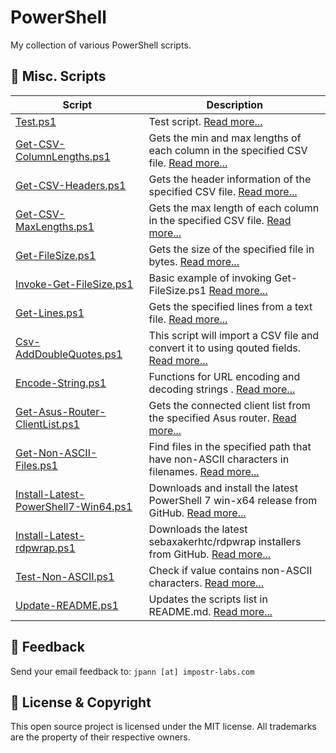 # PowerShell
My collection of various PowerShell scripts.


📝 Misc. Scripts
-----------------------------

<!-- ScriptStart -->
| Script                                               | Description                                                                                     |
| ---------------------------------------------------- | ----------------------------------------------------------------------------------------------- |
| [Test.ps1](Scripts/Test/Test.ps1)                         | Test script. [Read more...](Scripts/Test/Test.md)                  |
| [Get-CSV-ColumnLengths.ps1](Scripts/Get-CSV-ColumnLengths/Get-CSV-ColumnLengths.ps1)                         | Gets the min and max lengths of each column in the specified CSV file. [Read more...](Scripts/Get-CSV-ColumnLengths/Get-CSV-ColumnLengths.md)                  |
| [Get-CSV-Headers.ps1](Scripts/Get-CSV-Headers/Get-CSV-Headers.ps1)                         | Gets the header information of the specified CSV file. [Read more...](Scripts/Get-CSV-Headers/Get-CSV-Headers.md)                  |
| [Get-CSV-MaxLengths.ps1](Scripts/Get-CSV-MaxLengths/Get-CSV-MaxLengths.ps1)                         | Gets the max length of each column in the specified CSV file. [Read more...](Scripts/Get-CSV-MaxLengths/Get-CSV-MaxLengths.md)                  |
| [Get-FileSize.ps1](Scripts/Get-FileSize/Get-FileSize.ps1)                         | Gets the size of the specified file in bytes. [Read more...](Scripts/Get-FileSize/Get-FileSize.md)                  |
| [Invoke-Get-FileSize.ps1](Scripts/Get-FileSize/Invoke-Get-FileSize.ps1)                         | Basic example of invoking Get-FileSize.ps1 [Read more...](Scripts/Get-FileSize/Invoke-Get-FileSize.md)                  |
| [Get-Lines.ps1](Scripts/Get-Lines/Get-Lines.ps1)                         | Gets the specified lines from a text file. [Read more...](Scripts/Get-Lines/Get-Lines.md)                  |
| [Csv-AddDoubleQuotes.ps1](Scripts/Csv-AddDoubleQuotes.ps1)                         | This script will import a CSV file and convert it to using qouted fields. [Read more...](Scripts/Csv-AddDoubleQuotes.md)                  |
| [Encode-String.ps1](Scripts/Encode-String.ps1)                         | Functions for URL encoding and decoding strings . [Read more...](Scripts/Encode-String.md)                  |
| [Get-Asus-Router-ClientList.ps1](Scripts/Get-Asus-Router-ClientList.ps1)                         | Gets the connected client list from the specified Asus router. [Read more...](Scripts/Get-Asus-Router-ClientList.md)                  |
| [Get-Non-ASCII-Files.ps1](Scripts/Get-Non-ASCII-Files.ps1)                         | Find files in the specified path that have non-ASCII characters in filenames. [Read more...](Scripts/Get-Non-ASCII-Files.md)                  |
| [Install-Latest-PowerShell7-Win64.ps1](Scripts/Install-Latest-PowerShell7-Win64.ps1)                         | Downloads and install the latest PowerShell 7 win-x64 release from GitHub. [Read more...](Scripts/Install-Latest-PowerShell7-Win64.md)                  |
| [Install-Latest-rdpwrap.ps1](Scripts/Install-Latest-rdpwrap.ps1)                         | Downloads the latest sebaxakerhtc/rdpwrap installers from GitHub. [Read more...](Scripts/Install-Latest-rdpwrap.md)                  |
| [Test-Non-ASCII.ps1](Scripts/Test-Non-ASCII.ps1)                         | Check if value contains non-ASCII characters. [Read more...](Scripts/Test-Non-ASCII.md)                  |
| [Update-README.ps1](Scripts/Update-README.ps1)                         | Updates the scripts list in README.md. [Read more...](Scripts/Update-README.md)                  |
<!-- ScriptEnd -->

📧 Feedback
------------
Send your email feedback to: `jpann [at] impostr-labs.com`

🤝 License & Copyright
-----------------------
This open source project is licensed under the MIT license. All trademarks are the property of their respective owners.













